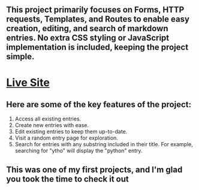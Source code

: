 ## This project primarily focuses on Forms, HTTP requests, Templates, and Routes to enable easy creation, editing, and search of markdown entries. No extra CSS styling or JavaScript implementation is included, keeping the project simple.

# [Live Site](https://app-wiki.herokuapp.com/)

## Here are some of the key features of the project:

1. Access all existing entries.
2. Create new entries with ease.
3. Edit existing entries to keep them up-to-date.
4. Visit a random entry page for exploration.
5. Search for entries with any substring included in their title. For example, searching for "ytho" will display the "python" entry.


## This was one of my first projects, and I'm glad you took the time to check it out
